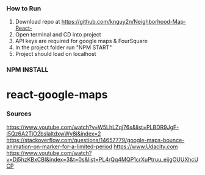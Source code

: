 


### How to Run
1. Download repo at https://github.com/knguy2n/Neighborhood-Map-React-
2. Open terminal and CD into project
3. API keys are required for google maps & FourSquare 
4. In the project folder run "NPM START"
5. Project should load on localhost





### NPM INSTALL
  # react-google-maps



### Sources
https://www.youtube.com/watch?v=W5LhLZqj76s&list=PLBDR9JgF-I5Qz6A2TjO2bslaltdxwWy8i&index=2
https://stackoverflow.com/questions/14657779/google-maps-bounce-animation-on-marker-for-a-limited-period
https://www.Udacity.com
https://www.youtube.com/watch?v=Dj5hzKBxCBI&index=3&t=0s&list=PL4rQq4MQP1crXuPtruu_eijgOUUXhcUCP